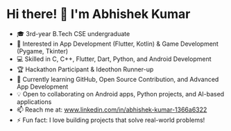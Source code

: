 # Hi there! 👋 I'm Abhishek Kumar

- 🎓 3rd-year B.Tech CSE undergraduate  
- 👀 Interested in App Development (Flutter, Kotlin) & Game Development (Pygame, Tkinter)  
- 💻 Skilled in C, C++, Flutter, Dart, Python, and Android Development  
- 🏆 Hackathon Participant & Ideothon Runner-up  
- 🚀 Currently learning GitHub, Open Source Contribution, and Advanced App Development  
- 💡 Open to collaborating on Android apps, Python projects, and AI-based applications  
- 📫 Reach me at: www.linkedin.com/in/abhishek-kumar-1366a6322  
- ⚡ Fun fact: I love building projects that solve real-world problems!  


<!---
Abhishaik3007/Abhishaik3007 is a ✨ special ✨ repository because its `README.md` (this file) appears on your GitHub profile.
You can click the Preview link to take a look at your changes.
--->
